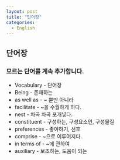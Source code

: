 ```yaml
---
layout: post
title: "단어장"
categories:
  - English
---
```


## 단어장
### 모르는 단어를 계속 추가합니다.
* Vocabulary - 단어장
* Being - 존재하는
* as well as - ~ 뿐만 아니라
* facilitate - ~을 수월하게 하다.
* nest - 차곡 차곡 포개넣다.
* constituent - 구성하는, 구성요소인, 구성물질
* preferences - 좋아하기, 선호
* comprise - ~으로 이루어지다.
* in terms of - ~에 관하여
* auxiliary - 보조하는, 도움이 되는
